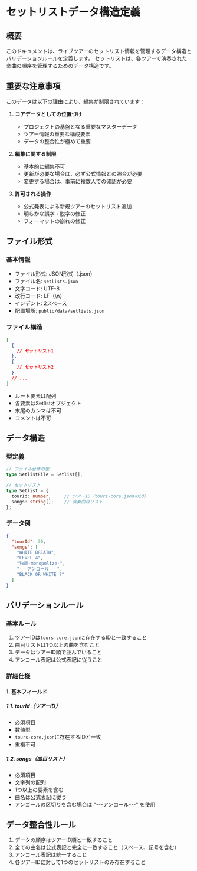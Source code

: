# セットリストデータ構造定義

## 概要
このドキュメントは、ライブツアーのセットリスト情報を管理するデータ構造とバリデーションルールを定義します。
セットリストは、各ツアーで演奏された楽曲の順序を管理するためのデータ構造です。


## 重要な注意事項
このデータは以下の理由により、編集が制限されています：

1. **コアデータとしての位置づけ**
   - プロジェクトの基盤となる重要なマスターデータ
   - ツアー情報の重要な構成要素
   - データの整合性が極めて重要

2. **編集に関する制限**
   - 基本的に編集不可
   - 更新が必要な場合は、必ず公式情報との照合が必要
   - 変更する場合は、事前に複数人での確認が必要

3. **許可される操作**
   - 公式発表による新規ツアーのセットリスト追加
   - 明らかな誤字・脱字の修正
   - フォーマットの崩れの修正

## ファイル形式

### 基本情報
- ファイル形式: JSON形式（.json）
- ファイル名: `setlists.json`
- 文字コード: UTF-8
- 改行コード: LF（\n）
- インデント: 2スペース
- 配置場所: `public/data/setlists.json`

### ファイル構造
```json
[
  {
    // セットリスト1
  },
  {
    // セットリスト2
  }
  // ...
]
```
- ルート要素は配列
- 各要素はSetlistオブジェクト
- 末尾のカンマは不可
- コメントは不可

## データ構造

### 型定義
```typescript
// ファイル全体の型
type SetlistFile = Setlist[];

// セットリスト
type Setlist = {
  tourId: number;     // ツアーID（tours-core.jsonのid）
  songs: string[];    // 演奏曲目リスト
};
```

### データ例
```json
{
  "tourId": 30,
  "songs": [
    "WHITE BREATH",
    "LEVEL 4",
    "独裁-monopolize-",
    "---アンコール---",
    "BLACK OR WHITE ?"
  ]
}
```

## バリデーションルール

### 基本ルール
1. ツアーIDは`tours-core.json`に存在するIDと一致すること
2. 曲目リストは1つ以上の曲を含むこと
3. データはツアーID順で並んでいること
4. アンコール表記は公式表記に従うこと

### 詳細仕様

#### 1. 基本フィールド

##### 1.1. tourId（ツアーID）
- 必須項目
- 数値型
- `tours-core.json`に存在するIDと一致
- 重複不可

##### 1.2. songs（曲目リスト）
- 必須項目
- 文字列の配列
- 1つ以上の要素を含む
- 曲名は公式表記に従う
- アンコールの区切りを含む場合は "---アンコール---" を使用

## データ整合性ルール
1. データの順序はツアーID順と一致すること
2. 全ての曲名は公式表記と完全に一致すること（スペース、記号を含む）
3. アンコール表記は統一すること
4. 各ツアーIDに対して1つのセットリストのみ存在すること 